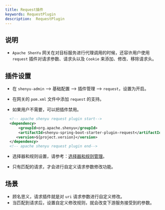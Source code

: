 ```yaml
---
title: Request插件
keywords: RequestPlugin
description:  RequestPlugin
---
```


## 说明

* `Apache ShenYu` 网关在对目标服务进行代理调用的时候，还容许用户使用 `request` 插件对请求参数、请求头以及 `Cookie` 来添加、修改、移除请求头。

## 插件设置

* 在 `shenyu-admin` --> 基础配置 --> 插件管理 --> `request`，设置为开启。


* 在网关的 `pom.xml` 文件中添加 `request` 的支持。

* 如果用户不需要，可以把插件禁用。

```xml
  <!-- apache shenyu request plugin start-->
  <dependency>
      <groupId>org.apache.shenyu</groupId>
      <artifactId>shenyu-spring-boot-starter-plugin-request</artifactId>
     <version>${project.version}</version>
  </dependency>
  <!-- apache shenyu request plugin end-->
```

* 选择器和规则设置，请参考：[选择器和规则管理](../selector-and-rule)。

* 只有匹配的请求，才会进行自定义请求参数修改功能。

## 场景

* 顾名思义，请求插件就是对 `uri` 请求参数进行自定义修改。
* 当匹配到请求后，设置自定义修改规则，就会改变下游服务接受到的参数。